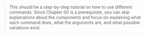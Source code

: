 > This should be a step-by-step tutorial on how to use different commands. Since Chapter 00 is a prerequisite, you can skip explanations about the components and focus on explaining what each command does, what the arguments are, and what possible variations exist.
